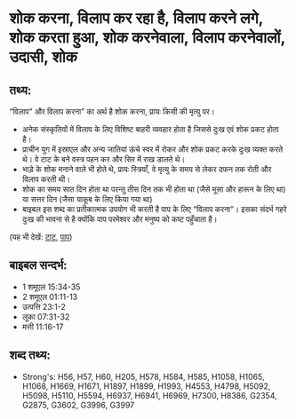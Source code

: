 # शोक करना, विलाप कर रहा है, विलाप करने लगे, शोक करता हुआ, शोक करनेवाला,  विलाप करनेवालों, उदासी, शोक #

## तथ्य: ##

“विलाप” और विलाप करना” का अर्थ है शोक करना, प्रायः किसी की मृत्यु पर।

* अनेक संस्कृतियों में विलाप के लिए विशिष्ट बाहरी व्यवहार होता है जिससे दुःख एवं शोक प्रकट होता है।
* प्राचीन युग में इस्राएल और अन्य जातियां ऊंचे स्वर में रोकर और शोक प्रकट करके दुःख व्यक्त करते थे। वे टाट के बने वस्त्र पहन कर और सिर में राख डालते थे।
* भाड़े के शोक मनाने वाले भी होते थे, प्रायः स्त्रियाँ, वे मृत्यु के समय से लेकर दफन तक रोती और विलाप करती थी।
* शोक का समय सात दिन होता था परन्तु तीस दिन तक भी होता था (जैसे मूसा और हारून के लिए था) या सत्तर दिन (जैसा याकूब के लिए किया गया था)
* बाइबल इस शब्द का प्रतीकात्मक उपयोग भी करती है पाप के लिए  “विलाप करना”। इसका संदर्भ गहरे दुःख की भावना से है क्योंकि पाप परमेश्वर और मनुष्य को कष्ट पहुँचाता है।

(यह भी देखें: [टाट](../sackcloth.md), [पाप](../sin.md))

## बाइबल सन्दर्भ: ##

* 1 शमूएल 15:34-35
* 2 शमूएल 01:11-13
* उत्पत्ति 23:1-2
* लूका 07:31-32
* मत्ती 11:16-17

## शब्द तथ्य: ##

* Strong's: H56, H57, H60, H205, H578, H584, H585, H1058, H1065, H1068, H1669, H1671, H1897, H1899, H1993, H4553, H4798, H5092, H5098, H5110, H5594, H6937, H6941, H6969, H7300, H8386, G2354, G2875, G3602, G3996, G3997
